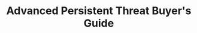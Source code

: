 ---
highlight: "false" 
title: "Advanced Persistent Threat Buyer's Guide"
description: "Advanced Persistent Threat Buyer's Guide: helps organizations evaluate potential products and solutions that detect, respond to, and recover from APTs. It provides guidance on engaging capable, proven industry partners to minimize APTs and enhance the overall resilience of the nation's cybersecurity. "
url-link: "https://www.gsa.gov/system/files/APT_Buyers_Guide_v2_July_2022.pdf"
type: "PDF"
gov-only: "false"
is-external: "true"
publication-date: "January 01, 2023"
reading-time: "20"
resource-type: "Guidance"
filter: "acquisition-best-practices"
audience: "program-operations"
branded-offerings: "market-it-data-intelligence"
---